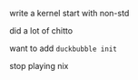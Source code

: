 write a kernel start with non-std

did a lot of chitto

want to add `duckbubble init`

stop playing nix


